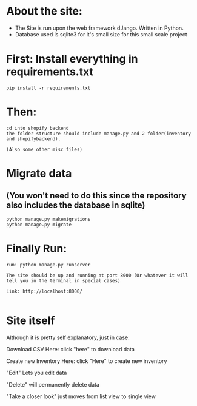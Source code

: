 # About the site:

- The Site is run upon the web framework dJango. Written in Python.
- Database used is sqlite3 for it's small size for this small scale project



# First: Install everything in requirements.txt

```
pip install -r requirements.txt
```

# Then:

```
cd into shopify backend
the folder structure should include manage.py and 2 folder(inventory and shopifybackend).

(Also some other misc files)
```

# Migrate data

## (You won't need to do this since the repository also includes the database in sqlite)

```
python manage.py makemigrations
python manage.py migrate

```

# Finally Run:

```
run: python manage.py runserver

The site should be up and running at port 8000 (Or whatever it will tell you in the terminal in special cases)

Link: http://localhost:8000/


```

# Site itself

Although it is pretty self explanatory, just in case:

Download CSV Here: click "here" to download data

Create new Inventory Here: click "Here" to create new inventory

"Edit" Lets you edit data

"Delete" will permanently delete data

"Take a closer look" just moves from list view to single view
